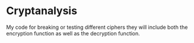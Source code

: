# Cryptanalysis
My code for breaking or testing different ciphers they will include both the encryption function as well as the decryption function.
